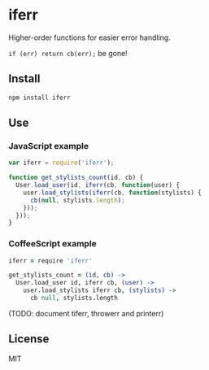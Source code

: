 # iferr

Higher-order functions for easier error handling.

`if (err) return cb(err);` be gone!

## Install
```bash
npm install iferr
```

## Use

### JavaScript example
```js
var iferr = require('iferr');

function get_stylists_count(id, cb) {
  User.load_user(id, iferr(cb, function(user) {
    user.load_stylists(iferr(cb, function(stylists) {
      cb(null, stylists.length);
    }));
  }));
}
```

### CoffeeScript example
```coffee
iferr = require 'iferr'

get_stylists_count = (id, cb) ->
  User.load_user id, iferr cb, (user) ->
    user.load_stylists iferr cb, (stylists) ->
      cb null, stylists.length
```

(TODO: document tiferr, throwerr and printerr)

## License
MIT
